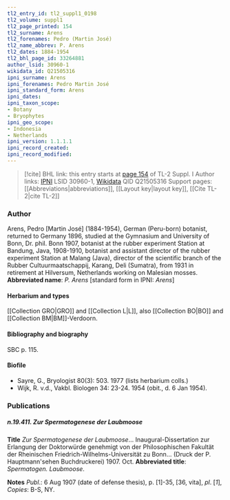 ```yaml
---
tl2_entry_id: tl2_suppl1_0198
tl2_volume: suppl1
tl2_page_printed: 154
tl2_surname: Arens
tl2_forenames: Pedro (Martin José)
tl2_name_abbrev: P. Arens
tl2_dates: 1884-1954
tl2_bhl_page_id: 33264881
author_lsid: 30960-1
wikidata_id: Q21505316
ipni_surname: Arens
ipni_forenames: Pedro Martin José
ipni_standard_form: Arens
ipni_dates: 
ipni_taxon_scope: 
- Botany
- Bryophytes
ipni_geo_scope: 
- Indonesia
- Netherlands
ipni_version: 1.1.1.1
ipni_record_created: 
ipni_record_modified:
---
```


> [!cite] BHL link: this entry starts at [page 154](https://www.biodiversitylibrary.org/page/33264881) of TL-2 Suppl. I
> Author links: [IPNI](https://www.ipni.org/a/30960-1) LSID 30960-1, [Wikidata](https://www.wikidata.org/wiki/Q21505316) QID Q21505316
> Support pages: [[Abbreviations|abbreviations]], [[Layout key|layout key]], [[Cite TL-2|cite TL-2]]

### Author

Arens, Pedro \[Martin José\] (1884-1954), German (Peru-born) botanist, returned to Germany 1896, studied at the Gymnasium and University of Bonn, Dr. phil. Bonn 1907, botanist at the rubber experiment Station at Bandung, Java, 1908-1910, botanist and assistant director of the rubber experiment Station at Malang (Java), director of the scientific branch of the Rubber Cultuurmaatschappij, Karang, Deli (Sumatra), from 1931 in retirement at Hilversum, Netherlands working on Malesian mosses. 
**Abbreviated name**: *P. Arens* \[standard form in IPNI: *Arens*\]

#### Herbarium and types

[[Collection GRO|GRO]] and [[Collection L|L]], also [[Collection BO|BO]] and [[Collection BM|BM]]-Verdoorn.

#### Bibliography and biography

SBC p. 115.

#### Biofile

- Sayre, G., Bryologist 80(3): 503. 1977 (lists herbarium colls.)
- Wijk, R. v.d., Vakbl. Biologen 34: 23-24. 1954 (obit., d. 6 Jan 1954).

### Publications

##### n.19.411. Zur Spermatogenese der Laubmoose

**Title**
*Zur Spermatogenese der Laubmoose*... Inaugural-Dissertation zur Erlangung der Doktorwürde genehmigt von der Philosophischen Fakultät der Rheinischen Friedrich-Wilhelms-Universität zu Bonn... (Druck der P. Hauptmann'sehen Buchdruckerei) 1907. Oct.
**Abbreviated title**: *Spermatogen. Laubmoose*.

**Notes**
*Publ*.: 6 Aug 1907 (date of defense thesis), p. \[1\]-35, \[36, vita\], *pl*. \[*1*\], *Copies*: B-S, NY.

